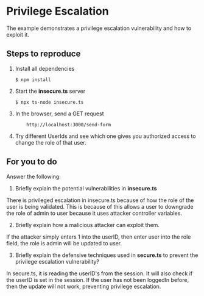 # Privilege Escalation

The example demonstrates a privilege escalation vulnerability and how to exploit it.

## Steps to reproduce

1. Install all dependencies

   `$ npm install`

2. Start the **insecure.ts** server

   `$ npx ts-node insecure.ts`

3. In the browser, send a GET request

    ```
        http://localhost:3000/send-form
    ```

4. Try different UserIds and see which one gives you authorized access to change the role of that
   user.

## For you to do

Answer the following:

1. Briefly explain the potential vulnerabilities in **insecure.ts**

There is privileged escalation in insecure.ts because of how the role of the user is being
validated. This is because of this allows a user to downgrade the role of admin to user because it
uses attacker controller variables.

2. Briefly explain how a malicious attacker can exploit them.

If the attacker simply enters 1 into the userID, then enter user into the role field, the role is
admin will be updated to user.

3. Briefly explain the defensive techniques used in **secure.ts** to prevent the privilege
   escalation vulnerability?

In secure.ts, it is reading the userID's from the session. It will also check if the userID is set
in the session. If the user has not been loggedIn before, then the update will not work, preventing
privilege escalation.